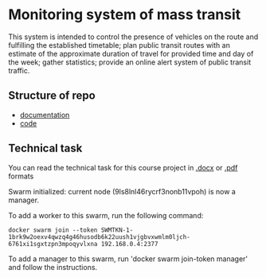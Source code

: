 # Monitoring system of mass transit

This system is intended to control the presence of vehicles on the route and fulfilling the established timetable;
plan public transit routes with an estimate of the approximate duration of travel for provided time and day of the week;
gather statistics; provide an online alert system of public transit traffic.

## Structure of repo
* [documentation](docs)
* [code](src)

## Technical task
You can read the technical task for this course project in [.docx](docs/technical_task.docx) 
or [.pdf](docs/technical_task.pdf) formats

Swarm initialized: current node (9ls8lnl46rycrf3nonb11vpoh) is now a manager.

To add a worker to this swarm, run the following command:

    docker swarm join --token SWMTKN-1-1brk9w2oexv4qwzq4g46husodb6k22uush1vjgbvxwmlm0ljch-6761xi1sgxtzpn3mpoqyvlxna 192.168.0.4:2377

To add a manager to this swarm, run 'docker swarm join-token manager' and follow the instructions.

